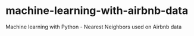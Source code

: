 # machine-learning-with-airbnb-data
Machine learning with Python - Nearest Neighbors used on Airbnb data

